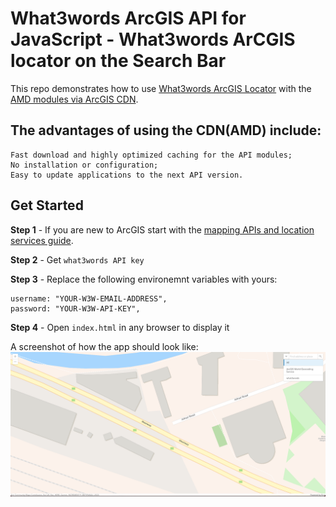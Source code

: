 # What3words ArcGIS API for JavaScript - What3words ArCGIS locator on the Search Bar

This repo demonstrates how to use [What3words ArcGIS Locator](https://developer.what3words.com/tools/gis-extensions/arcgis) with the [AMD modules via ArcGIS CDN](https://developers.arcgis.com/javascript/latest/install-and-set-up/).

## The advantages of using the CDN(AMD) include:

    Fast download and highly optimized caching for the API modules;
    No installation or configuration;
    Easy to update applications to the next API version.


## Get Started

**Step 1** - If you are new to ArcGIS start with the [mapping APIs and location services guide](https://developers.arcgis.com/documentation/mapping-apis-and-services/).

**Step 2** - Get `what3words API key` 

**Step 3** - Replace the following environemnt variables with yours:

    username: "YOUR-W3W-EMAIL-ADDRESS", 
    password: "YOUR-W3W-API-KEY", 

**Step 4** - Open `index.html` in any browser to display it

A screenshot of how the app should look like:
![What3words ArCGIS locator on the Search Bar in ArcGIS JS](./images/threeWASearch.png)

